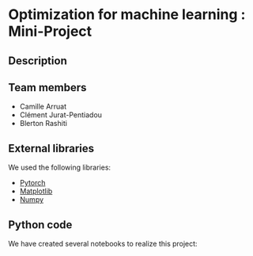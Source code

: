 # Optimization for machine learning : Mini-Project
## Description


## Team members
* Camille Arruat
* Clément Jurat-Pentiadou
* Blerton Rashiti

## External libraries
We used the following libraries:
* [Pytorch](https://pytorch.org/)
* [Matplotlib](https://matplotlib.org/)
* [Numpy](https://numpy.org/)

## Python code

We have created several notebooks to realize this project:

